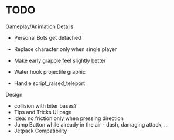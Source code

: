 
TODO
=====

Gameplay/Animation Details

* Personal Bots get detached


* Replace character only when single player
* Make early grapple feel slightly better
* Water hook projectile graphic
* Handle script_raised_teleport

Design

* collision with biter bases?
* Tips and Tricks UI page
* Idea: no friction only when pressing direction
* Jump Button while already in the air - dash, damaging attack, ...
* Jetpack Compatibility

